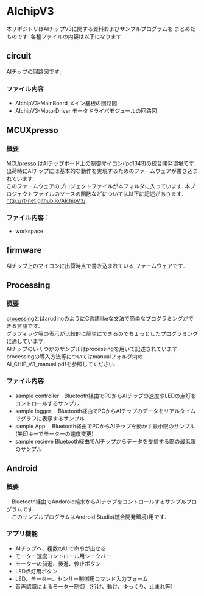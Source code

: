 # AIchipV3

本リポジトリはAIチップV3に関する資料およびサンプルプログラムを
まとめたものです.  各種ファイルの内容は以下になります.  

## circuit  
AIチップの回路図です.

### ファイル内容

 * AIchipV3-MainBoard    メイン基板の回路図      
 * AIchipV3-MotorDriver  モータドライバモジュールの回路図


## MCUXpresso  

### 概要

[MCUpresso](https://www.nxp.com/jp/support/developer-resources/software-development-tools/mcuxpresso-software-and-tools/mcuxpresso-integrated-development-environment-ide:MCUXpresso-IDE) はAIチップボード上の制御マイコン(lpc1343)の統合開発環境です.     
出荷時にAIチップには基本的な動作を実現するためのファームウェアが書き込まれています.  
このファームウェアのプロジェクトファイルが本フォルダに入っています.
本プロジェクトファイルのソースの関数などについては以下に記述があります.  
<http://rt-net.github.io/AIchipV3/>   



### ファイル内容：
 * workspace



## firmware

AIチップ上のマイコンに出荷時点で書き込まれている
ファームウェアです.



## Processing  

### 概要

[processing](https://processing.org/)とはarudinoのようにC言語likeな文法で簡単なプログラミングができる言語です.   
グラフィック等の表示が比較的に簡単にできるのでちょっとしたプログラミングに適しています.  
AIチップのいくつかのサンプルはprocessingを用いて記述されています.  
processingの導入方法等についてはmanualフォルダ内のAI_CHIP_V3_manual.pdfを参照してください.  


### ファイル内容

 * sample controller　Bluetooth経由でPCからAIチップの速度やLEDの点灯をコントロールするサンプル      
 * sample logger    　Bluetooth経由でPCからAIチップのデータをリアルタイムでグラフに表示するサンプル
 * sample App       　Bluetooth経由でPCからAIチップを動かす最小限のサンプル(矢印キーでモーターの速度変更)
 * sample recieve     Bluetooth経由でAIチップからデータを受信する際の最低限のサンプル




## Android 

### 概要

　Bluetooth経由でAndoroid端末からAIチップをコントロールするサンプルプログラムです.  
　このサンプルプログラムはAndroid Studio(統合開発環境)用です.

### アプリ機能
  
 * AIチップへ、複数のUIで命令が出せる  
 * モーター速度コントロール用シークバー  
 * モーターの前進、後進、停止ボタン  
 * LED点灯用ボタン  
 * LED、モーター、センサー制御用コマンド入力フォーム  
 * 音声認識によるモーター制御 （行け、動け、ゆっくり、止まれ等） 
